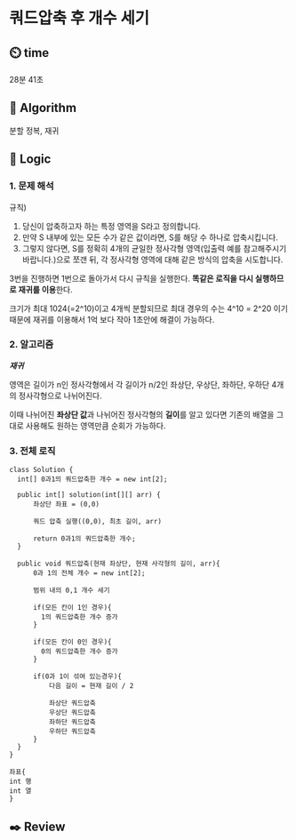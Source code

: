 # 쿼드압축 후 개수 세기

## :timer_clock: **time**

28분 41초

## :pushpin: **Algorithm**

분할 정복, 재귀

## :round_pushpin: **Logic**

### 1. 문제 해석
  규칙)
  1. 당신이 압축하고자 하는 특정 영역을 S라고 정의합니다.
  2. 만약 S 내부에 있는 모든 수가 같은 값이라면, S를 해당 수 하나로 압축시킵니다.
  3. 그렇지 않다면, S를 정확히 4개의 균일한 정사각형 영역(입출력 예를 참고해주시기 바랍니다.)으로 쪼갠 뒤, 각 정사각형 영역에 대해 같은 방식의 압축을 시도합니다.

  3번을 진행하면 1번으로 돌아가서 다시 규칙을 실행한다. **똑같은 로직을 다시 실행하므로 재귀를 이용**한다. 
  
  크기가 최대 1024(=2^10)이고 4개씩 분할되므로 최대 경우의 수는 4^10 = 2^20 이기 때문에 재귀를 이용해서 1억 보다 작아 1초안에 해결이 가능하다.
 
### 2. 알고리즘
***재귀***

영역은 길이가 n인 정사각형에서 각 길이가 n/2인 좌상단, 우상단, 좌하단, 우하단 4개의 정사각형으로 나뉘어진다. 

이때 나뉘어진 **좌상단 값**과 나뉘어진 정사각형의 **길이**를 알고 있다면 기존의 배열을 그대로 사용해도 원하는 영역만큼 순회가 가능하다.

### 3. 전체 로직
  ```
class Solution {
    int[] 0과1의 쿼드압축한 개수 = new int[2];
    
    public int[] solution(int[][] arr) {
        좌상단 좌표 = (0,0)
        
        쿼드 압축 실행((0,0), 최초 길이, arr)
        
        return 0과1의 쿼드압축한 개수;
    }
    
    public void 쿼드압축(현재 좌상단, 현재 사각형의 길이, arr){
        0과 1의 전체 개수 = new int[2];
        
        범위 내의 0,1 개수 세기
  
        if(모든 칸이 1인 경우){
          1의 쿼드압축한 개수 증가
        }

        if(모든 칸이 0인 경우){
          0의 쿼드압축한 개수 증가
        }
        
        if(0과 1이 섞여 있는경우){
            다음 길이 = 현재 길이 / 2
            
            좌상단 쿼드압축
            우상단 쿼드압축
            좌하단 쿼드압축
            우하단 쿼드압축
        }
    }
}

좌표{
  int 행
  int 열
}
  ```

## :black_nib: **Review**
